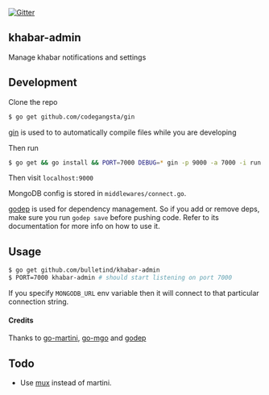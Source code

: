 [![Gitter](https://badges.gitter.im/Join%20Chat.svg)](https://gitter.im/bulletind/khabar-admin?utm_source=badge&utm_medium=badge&utm_campaign=pr-badge)

## khabar-admin

Manage khabar notifications and settings

## Development

Clone the repo

```sh
$ go get github.com/codegangsta/gin
```

[gin](http://github.com/codegangsta/gin) is used to to automatically compile files while you are developing

Then run

```sh
$ go get && go install && PORT=7000 DEBUG=* gin -p 9000 -a 7000 -i run
```

Then visit `localhost:9000`

MongoDB config is stored in `middlewares/connect.go`.

[godep](https://github.com/tools/godep) is used for dependency management. So if you add or remove deps, make sure you run `godep save` before pushing code. Refer to its documentation for more info on how to use it.

## Usage

```sh
$ go get github.com/bulletind/khabar-admin
$ PORT=7000 khabar-admin # should start listening on port 7000
```

If you specify `MONGODB_URL` env variable then it will connect to that particular connection string.

#### Credits

Thanks to [go-martini](https://github.com/go-martini/martini), [go-mgo](https://github.com/go-mgo/mgo) and [godep](https://github.com/tools/godep)

## Todo

- Use [mux](www.gorillatoolkit.org/pkg/mux) instead of martini.
